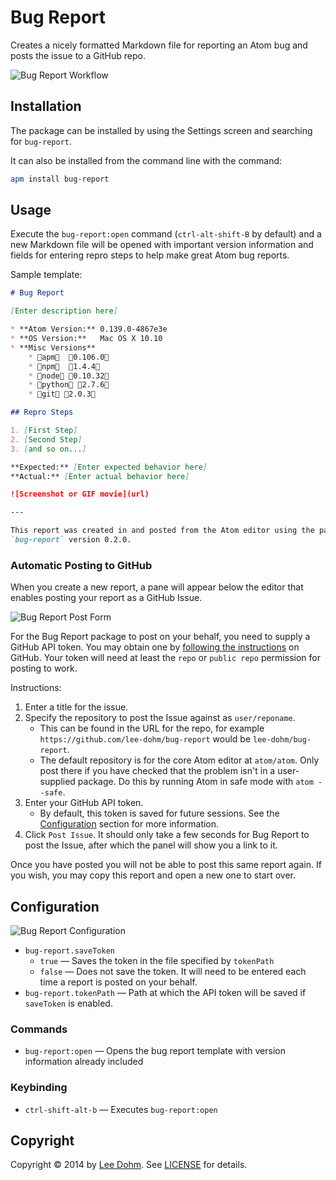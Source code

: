 # Bug Report

Creates a nicely formatted Markdown file for reporting an Atom bug and posts the issue to a GitHub repo.

![Bug Report Workflow](https://raw.githubusercontent.com/lee-dohm/bug-report/master/images/workflow.gif)

## Installation

The package can be installed by using the Settings screen and searching for `bug-report`.

It can also be installed from the command line with the command:

```bash
apm install bug-report
```

## Usage

Execute the `bug-report:open` command (`ctrl-alt-shift-B` by default) and a new Markdown file will be opened with important version information and fields for entering repro steps to help make great Atom bug reports.

Sample template:

```markdown
# Bug Report

[Enter description here]

* **Atom Version:** 0.139.0-4867e3e
* **OS Version:**   Mac OS X 10.10
* **Misc Versions**
    * apm  0.106.0
    * npm  1.4.4
    * node 0.10.32
    * python 2.7.6
    * git 2.0.3

## Repro Steps

1. [First Step]
2. [Second Step]
3. [and so on...]

**Expected:** [Enter expected behavior here]
**Actual:** [Enter actual behavior here]

![Screenshot or GIF movie](url)

---

This report was created in and posted from the Atom editor using the package
`bug-report` version 0.2.0.

```

### Automatic Posting to GitHub

When you create a new report, a pane will appear below the editor that enables posting your report as a GitHub Issue.

![Bug Report Post Form](https://raw.githubusercontent.com/lee-dohm/bug-report/master/images/form.gif)

For the Bug Report package to post on your behalf, you need to supply a GitHub API token. You may obtain one by [following the instructions](https://help.github.com/articles/creating-an-access-token-for-command-line-use/) on GitHub. Your token will need at least the `repo` or `public repo` permission for posting to work.

Instructions:

1. Enter a title for the issue.
1. Specify the repository to post the Issue against as `user/reponame`.
    * This can be found in the URL for the repo, for example `https://github.com/lee-dohm/bug-report` would be `lee-dohm/bug-report`.
    * The default repository is for the core Atom editor at `atom/atom`. Only post there if you have checked that the problem isn't in a user-supplied package. Do this by running Atom in safe mode with `atom --safe`.
1. Enter your GitHub API token.
    * By default, this token is saved for future sessions. See the [Configuration](#configuration) section for more information.
1. Click `Post Issue`. It should only take a few seconds for Bug Report to post the Issue, after which the panel will show you a link to it.

Once you have posted you will not be able to post this same report again. If you wish, you may copy this report and open a new one to start over.

## Configuration

![Bug Report Configuration](https://raw.githubusercontent.com/lee-dohm/bug-report/master/images/configuration.png)

* `bug-report.saveToken`
    * `true` &mdash; Saves the token in the file specified by `tokenPath`
    * `false` &mdash; Does not save the token. It will need to be entered each time a report is posted on your behalf.
* `bug-report.tokenPath` &mdash; Path at which the API token will be saved if `saveToken` is enabled.

### Commands

* `bug-report:open` &mdash; Opens the bug report template with version information already included

### Keybinding

* `ctrl-shift-alt-b` &mdash; Executes `bug-report:open`

## Copyright

Copyright &copy; 2014 by [Lee Dohm](http://www.lee-dohm.com). See [LICENSE](https://github.com/lee-dohm/bug-report/blob/master/LICENSE.md) for details.
